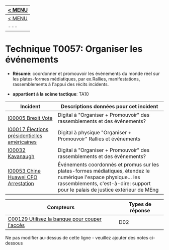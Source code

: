|[< MENU](../README.md)|
|---|
|[< MENU](../../README.md)|
|---|
# Technique T0057: Organiser les événements

* **Résumé**: coordonner et promouvoir les événements du monde réel sur les plates-formes médiatiques, par ex.Rallies, manifestations, rassemblements à l'appui des récits incidents.

* **appartient à la scène tactique**: TA10


|Incident |Descriptions données pour cet incident |
|-------- |-------------------- |
|[I00005 Brexit Vote](../../generated_pages/incidents/I00005.md) |Digital à "Organiser + Promouvoir" des rassemblements et des événements?|
|[I00017 Élections présidentielles américaines](../../generated_pages/incidents/I00017.md) |Digital à physique "Organiser + Promouvoir" Rallies et événements |
|[I00032 Kavanaugh](../../generated_pages/incidents/I00032.md) |Digital à "Organiser + Promouvoir" des rassemblements et des événements?|
|[I00053 Chine Huawei CFO Arrestation](../../generated_pages/incidents/I00053.md) |Événements coordonnés et promus sur les plates-formes médiatiques, étendez le numérique l'espace physique… les rassemblements, c'est-à-dire: support pour le palais de justice extérieur de MEng |



|Compteurs |Types de réponse |
|-------- |-------------- |
|[C00129 Utilisez la banque pour couper l'accès](../../generated_pages/counters/C00129.md) |D02 |


Ne pas modifier au-dessus de cette ligne - veuillez ajouter des notes ci-dessous